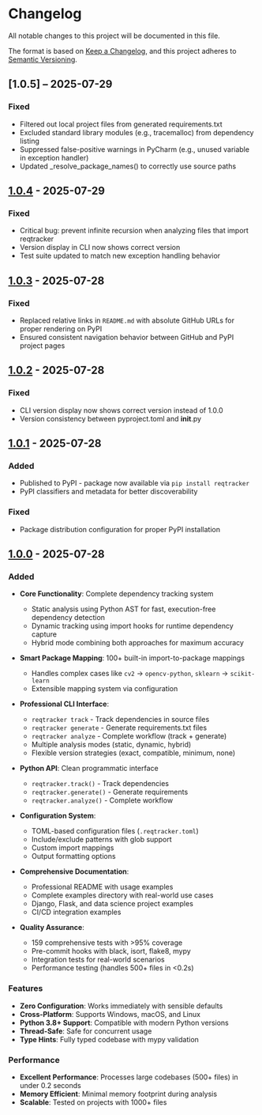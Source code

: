 # Changelog

All notable changes to this project will be documented in this file.

The format is based on [Keep a Changelog](https://keepachangelog.com/en/1.0.0/),
and this project adheres to [Semantic Versioning](https://semver.org/spec/v2.0.0.html).

## [1.0.5] – 2025-07-29

### Fixed
- Filtered out local project files from generated requirements.txt
- Excluded standard library modules (e.g., tracemalloc) from dependency listing
- Suppressed false-positive warnings in PyCharm (e.g., unused variable in exception handler)
- Updated _resolve_package_names() to correctly use source paths

## [1.0.4] - 2025-07-29

### Fixed
- Critical bug: prevent infinite recursion when analyzing files that import reqtracker
- Version display in CLI now shows correct version
- Test suite updated to match new exception handling behavior

## [1.0.3] - 2025-07-28

### Fixed
- Replaced relative links in `README.md` with absolute GitHub URLs for proper rendering on PyPI
- Ensured consistent navigation behavior between GitHub and PyPI project pages

## [1.0.2] - 2025-07-28

### Fixed
- CLI version display now shows correct version instead of 1.0.0
- Version consistency between pyproject.toml and __init__.py

## [1.0.1] - 2025-07-28

### Added
- Published to PyPI - package now available via `pip install reqtracker`
- PyPI classifiers and metadata for better discoverability

### Fixed
- Package distribution configuration for proper PyPI installation

## [1.0.0] - 2025-07-28

### Added
- **Core Functionality**: Complete dependency tracking system
  - Static analysis using Python AST for fast, execution-free dependency detection
  - Dynamic tracking using import hooks for runtime dependency capture
  - Hybrid mode combining both approaches for maximum accuracy

- **Smart Package Mapping**: 100+ built-in import-to-package mappings
  - Handles complex cases like `cv2` → `opencv-python`, `sklearn` → `scikit-learn`
  - Extensible mapping system via configuration

- **Professional CLI Interface**:
  - `reqtracker track` - Track dependencies in source files
  - `reqtracker generate` - Generate requirements.txt files
  - `reqtracker analyze` - Complete workflow (track + generate)
  - Multiple analysis modes (static, dynamic, hybrid)
  - Flexible version strategies (exact, compatible, minimum, none)

- **Python API**: Clean programmatic interface
  - `reqtracker.track()` - Track dependencies
  - `reqtracker.generate()` - Generate requirements
  - `reqtracker.analyze()` - Complete workflow

- **Configuration System**:
  - TOML-based configuration files (`.reqtracker.toml`)
  - Include/exclude patterns with glob support
  - Custom import mappings
  - Output formatting options

- **Comprehensive Documentation**:
  - Professional README with usage examples
  - Complete examples directory with real-world use cases
  - Django, Flask, and data science project examples
  - CI/CD integration examples

- **Quality Assurance**:
  - 159 comprehensive tests with >95% coverage
  - Pre-commit hooks with black, isort, flake8, mypy
  - Integration tests for real-world scenarios
  - Performance testing (handles 500+ files in <0.2s)

### Features
- **Zero Configuration**: Works immediately with sensible defaults
- **Cross-Platform**: Supports Windows, macOS, and Linux
- **Python 3.8+ Support**: Compatible with modern Python versions
- **Thread-Safe**: Safe for concurrent usage
- **Type Hints**: Fully typed codebase with mypy validation

### Performance
- **Excellent Performance**: Processes large codebases (500+ files) in under 0.2 seconds
- **Memory Efficient**: Minimal memory footprint during analysis
- **Scalable**: Tested on projects with 1000+ files

[1.0.4]: https://github.com/oleksii-shcherbak/reqtracker/compare/v1.0.3...v1.0.4
[1.0.3]: https://github.com/oleksii-shcherbak/reqtracker/compare/v1.0.2...v1.0.3
[1.0.2]: https://github.com/oleksii-shcherbak/reqtracker/compare/v1.0.1...v1.0.2
[1.0.1]: https://github.com/oleksii-shcherbak/reqtracker/compare/v1.0.0...v1.0.1
[1.0.0]: https://github.com/oleksii-shcherbak/reqtracker/releases/tag/v1.0.0
